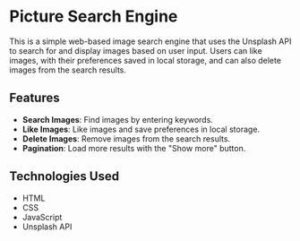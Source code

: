 # Picture Search Engine

This is a simple web-based image search engine that uses the Unsplash API to search for and display images based on user input. Users can like images, with their preferences saved in local storage, and can also delete images from the search results.

## Features

- **Search Images**: Find images by entering keywords.
- **Like Images**: Like images and save preferences in local storage.
- **Delete Images**: Remove images from the search results.
- **Pagination**: Load more results with the "Show more" button.

## Technologies Used

- HTML
- CSS
- JavaScript
- Unsplash API

